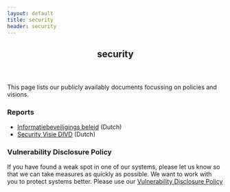 ```yaml
---
layout: default
title: security
header: security
---
```

<header>
	<h2>security</h2>
</header>
This page lists our publicly availably documents focussing on policies and visions.

### Reports

* [Informatiebeveiligings beleid](/uploads/OPENBAAR%20-%20Informatiebeveiligingsbeleid%20v1.0.pdf) (Dutch)
* [Security Visie DIVD](/uploads/OPENBAAR%20-%20Security%20Visie%20v1.0.pdf) (Dutch)

### Vulnerability Disclosure Policy
If you have found a weak spot in one of our systems, please let us know so that we can take measures as quickly as possible. We want to work with you to protect systems better. Please use our [Vulnerability Disclosure Policy](https://app.zerocopter.com/en/rd/f9afbf32-ce59-48ed-96f2-ac4410595aa4)
